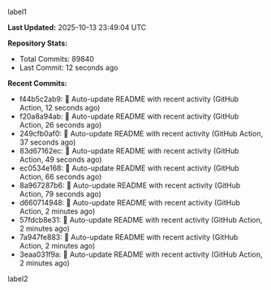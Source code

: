 
label1 
<!-- ACTIVITY_START -->
**Last Updated:** 2025-10-13 23:49:04 UTC

**Repository Stats:**
- Total Commits: 89840
- Last Commit: 12 seconds ago

**Recent Commits:**
- f44b5c2ab9: 🤖 Auto-update README with recent activity (GitHub Action, 12 seconds ago)
- f20a8a94ab: 🤖 Auto-update README with recent activity (GitHub Action, 26 seconds ago)
- 249cfb0af0: 🤖 Auto-update README with recent activity (GitHub Action, 37 seconds ago)
- 83d67162ec: 🤖 Auto-update README with recent activity (GitHub Action, 49 seconds ago)
- ec0534e168: 🤖 Auto-update README with recent activity (GitHub Action, 66 seconds ago)
- 8a967287b6: 🤖 Auto-update README with recent activity (GitHub Action, 79 seconds ago)
- d660714948: 🤖 Auto-update README with recent activity (GitHub Action, 2 minutes ago)
- 57fdcb8e31: 🤖 Auto-update README with recent activity (GitHub Action, 2 minutes ago)
- 7a947fe883: 🤖 Auto-update README with recent activity (GitHub Action, 2 minutes ago)
- 3eaa031f9a: 🤖 Auto-update README with recent activity (GitHub Action, 2 minutes ago)
<!-- ACTIVITY_END -->

label2
